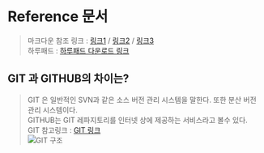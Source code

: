 # Reference 문서
> 마크다운 참조 링크 : [링크1](https://gist.github.com/ihoneymon/652be052a0727ad59601#23-%EB%AA%A9%EB%A1%9D) / [링크2](https://heropy.blog/2017/09/30/markdown/) / [링크3](https://wikidocs.net/1678#_1)  
> 하루패드 : [하루패드 다운로드 링크](http://pad.haroopress.com/user.html)
 
## GIT 과 GITHUB의 차이는?
> GIT 은 일반적인 SVN과 같은 소스 버전 관리 시스템을 말한다. 또한 분산 버전 관리 시스템이다.   
> GITHUB는 GIT 레파지토리를 인터넷 상에 제공하는 서비스라고 볼수 있다.  
> GIT 참고링크 : [GIT 링크](https://www.slideshare.net/einsub/svn-git-17386752)  
> ![GIT 구조](https://image.slidesharecdn.com/svngit-130319211210-phpapp02/95/svn-git-10-638.jpg?cb=1374635099)  
